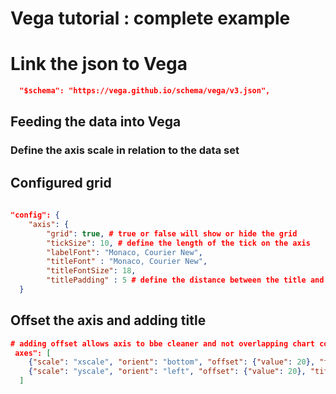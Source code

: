 # Vega tutorial : complete example

# Link the json to Vega

```json
  "$schema": "https://vega.github.io/schema/vega/v3.json",
```

## Feeding the data into Vega




### Define the axis scale in relation to the data set
 

## Configured grid

```json
 
"config": {
    "axis": {
        "grid": true, # true or false will show or hide the grid
        "tickSize": 10, # define the length of the tick on the axis
        "labelFont": "Monaco, Courier New",
        "titleFont" : "Monaco, Courier New",
        "titleFontSize": 18,
        "titlePadding" : 5 # define the distance between the title and the axis
  }
  ```


## Offset the axis and adding title

```json
# adding offset allows axis to bbe cleaner and not overlapping chart content
 axes": [
    {"scale": "xscale", "orient": "bottom", "offset": {"value": 20}, "title": "Timeline"},
    {"scale": "yscale", "orient": "left", "offset": {"value": 20}, "title": "Number of Processes"}
  ]
```

